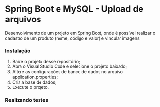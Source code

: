 # Spring Boot e MySQL - Upload de arquivos
Desenvolvimento de um projeto em Spring Boot, onde é possível realizar o cadastro de um produto (nome, código e valor) e vincular imagens.

### Instalação
1. Baixe o projeto desse repositório;
2. Abra o Visual Studio Code e selecione o projeto baixado;
3. Altere as configurações de banco de dados no arquivo application.properties;
4. Cria a base de dados;
5. Execute o projeto.

### Realizando testes
